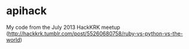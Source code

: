 apihack
=======

My code from the July 2013 HackKRK meetup (http://hackkrk.tumblr.com/post/55260680758/ruby-vs-python-vs-the-world)
